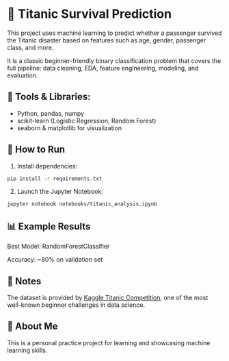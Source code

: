 # 🚢 Titanic Survival Prediction

This project uses machine learning to predict whether a passenger survived the Titanic disaster based on features such as age, gender, passenger class, and more.

It is a classic beginner-friendly binary classification problem that covers the full pipeline: data cleaning, EDA, feature engineering, modeling, and evaluation.

## 🔧 Tools & Libraries:

- Python, pandas, numpy
- scikit-learn (Logistic Regression, Random Forest)
- seaborn & matplotlib for visualization

## 🚀 How to Run

1. Install dependencies:

```bash
pip install -r requirements.txt
```

2. Launch the Jupyter Notebook:

```bash
jupyter notebook notebooks/titanic_analysis.ipynb
```

## 📊 Example Results

Best Model: RandomForestClassifier

Accuracy: ~80% on validation set

## 📌 Notes

The dataset is provided by [Kaggle Titanic Competition](https://www.kaggle.com/competitions/titanic), one of the most well-known beginner challenges in data science.

## 🙌 About Me

This is a personal practice project for learning and showcasing machine learning skills.
